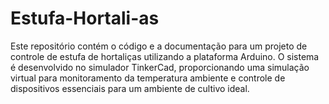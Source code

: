 # Estufa-Hortali-as
Este repositório contém o código e a documentação para um projeto de controle de estufa de hortaliças utilizando a plataforma Arduino. O sistema é desenvolvido no simulador TinkerCad, proporcionando uma simulação virtual para monitoramento da temperatura ambiente e controle de dispositivos essenciais para um ambiente de cultivo ideal.
